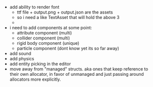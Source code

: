 - add ability to render font
	- ttf file + output.png + output.json are the assets
	- so i need a like TextAsset that will hold the above 3
	- 
- i need to add components at some point:
	- attribute component (multi)
	- collider component (multi)
	- rigid body component (unique)
	- particle component (dont know yet its so far away)
- add sound
- add physics
- add entity picking in the editor
- move away from "managed" structs. aka ones that keep reference to their own allocator, in favor of unmanaged and just passing around allocators more explicitly.